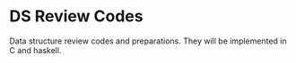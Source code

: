 # DS Review Codes

Data structure review codes and preparations. They will be implemented in C and haskell.
